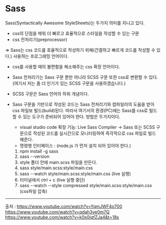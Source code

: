 # Sass

Sass(Syntactically Awesome StyleSheets)는 두가지 의미를 지니고 있다.

- css의 단점을 메워 더 빠르고 효율적으로 스타일을 작성할 수 있는 구문
- css 전처리기(preprocessor)

=> Sass는 css 코드를 효율적으로 작성하기 위해(간결하고 빠르게 코드를 작성할 수 있다.) 사용하는 프로그래밍 언어이다.

- css를 사용할 때의 불편함을 해소해주는 css 확장 언어이다.
- Sass 전처리기는 Sass 구문 뿐만 아니라 SCSS 구문 또한 css로 변환할 수 있다. (여기서 저는 좀 더 인기가 있는 SCSS 구문을 사용하겠습니다.)
- SCSS 구문은 Sass 언어의 하위 개념이다.

- Sass 구문을 기반으로 작성된 코드는 Sass 전처리기와 컴파일러의 도움을 받아 css 파일보 빌드(build)된다. 따라서 여기서의 환경(PC)에는 Sass를 css로 빌드할 수 있는 도구가 준비되어 있어야 한다. 방법은 두가지이다.
  - visual studio code 확장 기능: Live Sass Compiler
    -> Sass 또는 SCSS 구문으로 작성된 코드를 실시간으로 모니터링하여 즉각적으로 css 파일로 빌드 해준다.
  - 명령행 인터페이스 : (node.js 가 먼저 설치 되어 있어야 한다.)
  1. npm install -g sass
  2. sass --version
  3. style 폴더 안에 main.scss 파일을 만든다.
  4. sass style/main.scss:style/main.css
  5. sass --watch style/main.scss:style/main.css (live 실행)
  6. 터미널에서 ctrl + c (live 실행 중단)
  7. sass --watch --style compressed style/main.scss:style/main.css (css파일 압축)

<hr>

출처 :
https://www.youtube.com/watch?v=YqmJWF4o700
https://www.youtube.com/watch?v=qdah3ve0m7Q
https://www.youtube.com/watch?v=k0s0iqfZJa4&t=18s
